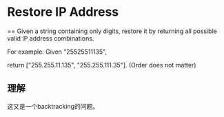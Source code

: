 # Restore IP Address
==
Given a string containing only digits, restore it by returning all possible valid IP address combinations.

For example:
Given "25525511135",

return ["255.255.11.135", "255.255.111.35"]. (Order does not matter)

## 理解
这又是一个backtracking的问题。